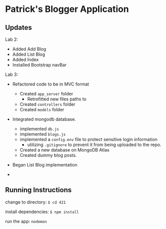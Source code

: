 # Patrick's Blogger Application

## Updates
Lab 2:
- Added Add Blog
- Added List Blog
- Added Index
- Installed Bootstrap navBar

Lab 3:
- Refactored code to be in MVC format
  - Created `app_server` folder
    - Retrofitted new files paths to 
  - Created `controllers` folder
  - Created `models` folder
- Integrated mongodb database.
  - implemented `db.js`
  - implemented `blogs.js`
  - implemented a `config.env` file to protect sensitive login information
    - utilizing `.gitignore` to prevent it from being uploaded to the repo.
  - Created a new database on MongoDB Atlas
  - Created dummy blog posts.
- Began List Blog implementation

- 

## Running Instructions
change to directory:
     `$ cd 421`

   install dependencies:
     `$ npm install`

   run the app:
     `nodemon`
